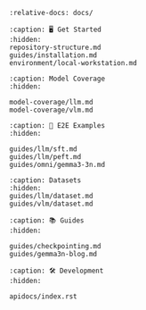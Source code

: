 ```{include} ../README.md
:relative-docs: docs/
```

```{toctree}
:caption: 🖥️ Get Started
:hidden:
repository-structure.md
guides/installation.md
environment/local-workstation.md
```

<!--
environment/cluster.md
-->

```{toctree}
:caption: Model Coverage
:hidden:

model-coverage/llm.md
model-coverage/vlm.md
```

```{toctree}
:caption: 🚀 E2E Examples
:hidden:

guides/llm/sft.md
guides/llm/peft.md
guides/omni/gemma3-3n.md
```
```{toctree}
:caption: Datasets
:hidden:
guides/llm/dataset.md
guides/vlm/dataset.md
```

```{toctree}
:caption: 📚 Guides
:hidden:

guides/checkpointing.md
guides/gemma3n-blog.md
```

```{toctree}
:caption: 🛠️ Development
:hidden:

apidocs/index.rst
```
